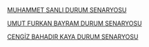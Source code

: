 
[MUHAMMET SANLI DURUM SENARYOSU](https://docs.google.com/document/d/1lEkmMEPTS2a_iLtpieqQ6BzQX5cUhSFe/edit)

[UMUT FURKAN BAYRAM DURUM SENARYOSU](https://drive.google.com/file/d/1Zdy7zKfh0Cn-Ek2PtM99hFfc-ZT0uSWL/view?usp=drive_link)

[CENGİZ BAHADIR KAYA DURUM SENARYOSU](https://drive.google.com/file/d/1IsdXbt93xwcO1Wb2LCkb_lxcYJeOtjwr/view?usp=drive_link)
